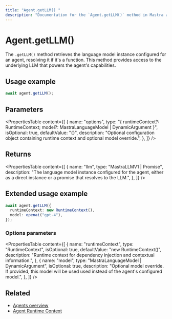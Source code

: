 ```yaml
---
title: "Agent.getLLM() "
description: "Documentation for the `Agent.getLLM()` method in Mastra agents, which retrieves the language model instance."
---
```


# Agent.getLLM()

The `.getLLM()` method retrieves the language model instance configured for an agent, resolving it if it's a function. This method provides access to the underlying LLM that powers the agent's capabilities.

## Usage example

```typescript copy
await agent.getLLM();
```

## Parameters

<PropertiesTable
content={[
{
name: "options",
type: "{ runtimeContext?: RuntimeContext; model?: MastraLanguageModel | DynamicArgument<MastraLanguageModel> }",
isOptional: true,
defaultValue: "{}",
description: "Optional configuration object containing runtime context and optional model override.",
},
]}
/>

## Returns

<PropertiesTable
content={[
{
name: "llm",
type: "MastraLLMV1 | Promise<MastraLLMV1>",
description: "The language model instance configured for the agent, either as a direct instance or a promise that resolves to the LLM.",
},
]}
/>

## Extended usage example

```typescript copy
await agent.getLLM({
  runtimeContext: new RuntimeContext(),
  model: openai("gpt-4"),
});
```

### Options parameters

<PropertiesTable
content={[
{
name: "runtimeContext",
type: "RuntimeContext",
isOptional: true,
defaultValue: "new RuntimeContext()",
description: "Runtime context for dependency injection and contextual information.",
},
{
name: "model",
type: "MastraLanguageModel | DynamicArgument<MastraLanguageModel>",
isOptional: true,
description: "Optional model override. If provided, this model will be used used instead of the agent's configured model.",
},
]}
/>

## Related

- [Agents overview](/docs/agents/overview)
- [Agent Runtime Context](/docs/server-db/runtime-context)

